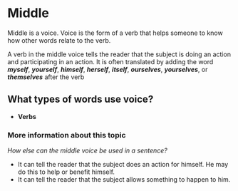 # Middle 
Middle is a voice. Voice is the form of a verb that helps someone to know how other words relate to the verb. 

A verb in the middle voice tells the reader that the subject is doing an action and participating in an action. It is often translated by adding the word **_myself_**, **_yourself_**, **_himself_**, **_herself_**, **_itself_**, **_ourselves_**, **_yourselves_**, or **_themselves_** after the verb

## What types of words use voice?

* **Verbs** 

### More information about this topic
*How else can the middle voice be used in a sentence?*
* It can tell the reader that the subject does an action for himself.  He may do this to help or benefit himself.
* It can tell the reader that the subject allows something to happen to him. 
